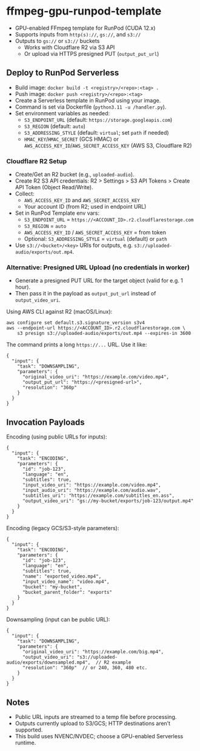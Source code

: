 # ffmpeg-gpu-runpod-template
- GPU-enabled FFmpeg template for RunPod (CUDA 12.x)
- Supports inputs from `http(s)://`, `gs://`, and `s3://`
- Outputs to `gs://` or `s3://` buckets
  - Works with Cloudflare R2 via S3 API
  - Or upload via HTTPS presigned PUT (`output_put_url`)

## Deploy to RunPod Serverless
- Build image: `docker build -t <registry>/<repo>:<tag> .`
- Push image: `docker push <registry>/<repo>:<tag>`
- Create a Serverless template in RunPod using your image.
- Command is set via Dockerfile (`python3.11 -u /handler.py`).
- Set environment variables as needed:
  - `S3_ENDPOINT_URL` (default: `https://storage.googleapis.com`)
  - `S3_REGION` (default: `auto`)
  - `S3_ADDRESSING_STYLE` (default: `virtual`; set `path` if needed)
  - `HMAC_KEY`/`HMAC_SECRET` (GCS HMAC) or `AWS_ACCESS_KEY_ID`/`AWS_SECRET_ACCESS_KEY` (AWS S3, Cloudflare R2)

### Cloudflare R2 Setup
- Create/Get an R2 bucket (e.g., `uploaded-audio`).
- Create R2 S3 API credentials: R2 > Settings > S3 API Tokens > Create API Token (Object Read/Write).
- Collect:
  - `AWS_ACCESS_KEY_ID` and `AWS_SECRET_ACCESS_KEY`
  - Your account ID (from R2; used in endpoint URL)
- Set in RunPod Template env vars:
  - `S3_ENDPOINT_URL` = `https://<ACCOUNT_ID>.r2.cloudflarestorage.com`
  - `S3_REGION` = `auto`
  - `AWS_ACCESS_KEY_ID` / `AWS_SECRET_ACCESS_KEY` = from token
  - Optional: `S3_ADDRESSING_STYLE` = `virtual` (default) or `path`
- Use `s3://<bucket>/<key>` URIs for outputs, e.g. `s3://uploaded-audio/exports/out.mp4`.

### Alternative: Presigned URL Upload (no credentials in worker)
- Generate a presigned PUT URL for the target object (valid for e.g. 1 hour).
- Then pass it in the payload as `output_put_url` instead of `output_video_uri`.

Using AWS CLI against R2 (macOS/Linux):
```
aws configure set default.s3.signature_version s3v4
aws --endpoint-url https://<ACCOUNT_ID>.r2.cloudflarestorage.com \
    s3 presign s3://uploaded-audio/exports/out.mp4 --expires-in 3600
```
The command prints a long `https://...` URL. Use it like:
```
{
  "input": {
    "task": "DOWNSAMPLING",
    "parameters": {
      "original_video_uri": "https://example.com/video.mp4",
      "output_put_url": "https://<presigned-url>",
      "resolution": "360p"
    }
  }
}
```

## Invocation Payloads

Encoding (using public URLs for inputs):
```
{
  "input": {
    "task": "ENCODING",
    "parameters": {
      "id": "job-123",
      "language": "en",
      "subtitles": true,
      "input_video_uri": "https://example.com/video.mp4",
      "input_audio_uri": "https://example.com/audio.wav",
      "subtitles_uri": "https://example.com/subtitles_en.ass",
      "output_video_uri": "gs://my-bucket/exports/job-123/output.mp4"
    }
  }
}
```

Encoding (legacy GCS/S3-style parameters):
```
{
  "input": {
    "task": "ENCODING",
    "parameters": {
      "id": "job-123",
      "language": "en",
      "subtitles": true,
      "name": "exported_video.mp4",
      "input_video_name": "video.mp4",
      "bucket": "my-bucket",
      "bucket_parent_folder": "exports"
    }
  }
}
```

Downsampling (input can be public URL):
```
{
  "input": {
    "task": "DOWNSAMPLING",
    "parameters": {
      "original_video_uri": "https://example.com/big.mp4",
      "output_video_uri": "s3://uploaded-audio/exports/downsampled.mp4",  // R2 example
      "resolution": "360p"  // or 240, 360, 480 etc.
    }
  }
}
```

## Notes
- Public URL inputs are streamed to a temp file before processing.
- Outputs currently upload to S3/GCS; HTTP destinations aren’t supported.
- This build uses NVENC/NVDEC; choose a GPU-enabled Serverless runtime.
